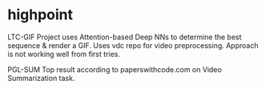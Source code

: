# highpoint

LTC-GIF
Project uses Attention-based Deep NNs to determine the best sequence & render a GIF. Uses vdc repo for video preprocessing.
Approach is not working well from first tries.

PGL-SUM
Top result according to paperswithcode.com on Video Summarization task.

